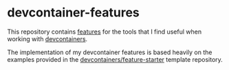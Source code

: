 devcontainer-features
=====================

This repository contains [features] for the tools that I find useful when working with [devcontainers].

The implementation of my devcontainer features is based heavily on the examples provided in the [devcontainers/feature-starter] template repository.

[features]: https://containers.dev/features
[devcontainers]: https://containers.dev
[devcontainers/feature-starter]: https://github.com/devcontainers/feature-starter
